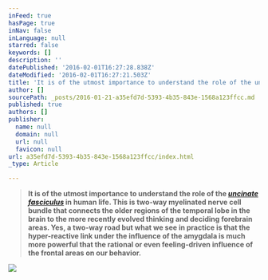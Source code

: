 ```yaml
---
inFeed: true
hasPage: true
inNav: false
inLanguage: null
starred: false
keywords: []
description: ''
datePublished: '2016-02-01T16:27:28.838Z'
dateModified: '2016-02-01T16:27:21.503Z'
title: 'It is of the utmost importance to understand the role of the uncinate fasciculus in human life. This is two-way myelinated nerve cell bundle that connects the older regions of the temporal lobe in the brain to the more recently evolved thinking and deciding forebrain areas. Yes, a two-way road but what we see in practice is that the hyper-reactive link under the influence of the amygdala is much more powerful that the rational or even feeling-driven influence of the frontal areas on our behavior.'
author: []
sourcePath: _posts/2016-01-21-a35efd7d-5393-4b35-843e-1568a123ffcc.md
published: true
authors: []
publisher:
  name: null
  domain: null
  url: null
  favicon: null
url: a35efd7d-5393-4b35-843e-1568a123ffcc/index.html
_type: Article

---
```

> **It is of the utmost importance to understand the role of the [_uncinate fasciculus_][0] in human life. This is two-way myelinated nerve cell bundle that connects the older regions of the temporal lobe in the brain to the more recently evolved thinking and deciding forebrain areas. Yes, a two-way road but what we see in practice is that the hyper-reactive link under the influence of the amygdala is much more powerful that the rational or even feeling-driven influence of the frontal areas on our behavior.**

![](https://the-grid-user-content.s3-us-west-2.amazonaws.com/5b850440-a2fc-4e13-a235-9f19b1e72024.JPG)

[0]: null